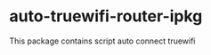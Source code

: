 auto-truewifi-router-ipkg
=========================

This package contains script auto connect truewifi
